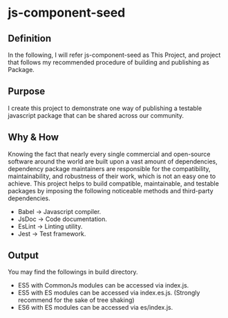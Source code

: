 # js-component-seed

## Definition

In the following, I will refer js-component-seed as This Project, and project that follows my recommended procedure of building and publishing as Package.

## Purpose

I create this project to demonstrate one way of publishing a testable javascript package that can be shared across our community.

## Why & How

Knowing the fact that nearly every single commercial and open-source software around the world are built upon a vast amount of dependencies, dependency package maintainers are responsible for the compatibility, maintainability, and robustness of their work, which is not an easy one to achieve. This project helps to build compatible, maintainable, and testable packages by imposing the following noticeable methods and third-party dependencies.

- Babel -> Javascript compiler.
- JsDoc -> Code documentation.
- EsLint -> Linting utility.
- Jest -> Test framework.

## Output

You may find the followings in build directory.
- ES5 with CommonJs modules can be accessed via index.js.
- ES5 with ES modules can be accessed via index.es.js. (Strongly recommend for the sake of tree shaking)
- ES6 with ES modules can be accessed via es/index.js.